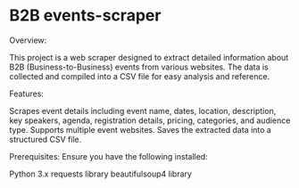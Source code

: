 # B2B events-scraper

Overview:

This project is a web scraper designed to extract detailed information about B2B (Business-to-Business) events from various websites. The data is collected and compiled into a CSV file for easy analysis and reference.

Features:

Scrapes event details including event name, dates, location, description, key speakers, agenda, registration details, pricing, categories, and audience type.
Supports multiple event websites.
Saves the extracted data into a structured CSV file.

Prerequisites:
Ensure you have the following installed:

Python 3.x
requests library
beautifulsoup4 library
